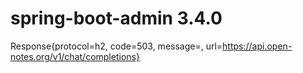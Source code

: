 # spring-boot-admin 3.4.0
Response{protocol=h2, code=503, message=, url=https://api.open-notes.org/v1/chat/completions}